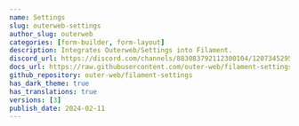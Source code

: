 ```yaml
---
name: Settings
slug: outerweb-settings
author_slug: outerweb
categories: [form-builder, form-layout]
description: Integrates Outerweb/Settings into Filament.
discord_url: https://discord.com/channels/883083792112300104/1207345295470497792
docs_url: https://raw.githubusercontent.com/outer-web/filament-settings/main/README.md
github_repository: outer-web/filament-settings
has_dark_theme: true
has_translations: true
versions: [3]
publish_date: 2024-02-11
---
```

